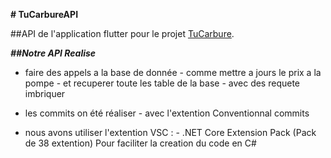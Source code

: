 **# TuCarbureAPI**

##API de l'application flutter pour le projet [TuCarbure]([https://pages.github.com/](https://github.com/BeNyEz17/TuCarbure)).

***##Notre API Realise***
- faire des appels a la base de donnée
          - comme mettre a jours le prix a la pompe
          - et recuperer toute les table de la base
          - avec des requete imbriquer

- les commits on été réaliser
        - avec l'extention Conventionnal commits
- nous avons utiliser l'extention VSC :
        - .NET Core Extension Pack (Pack de 38 extention)
            Pour faciliter la creation du code en C#

